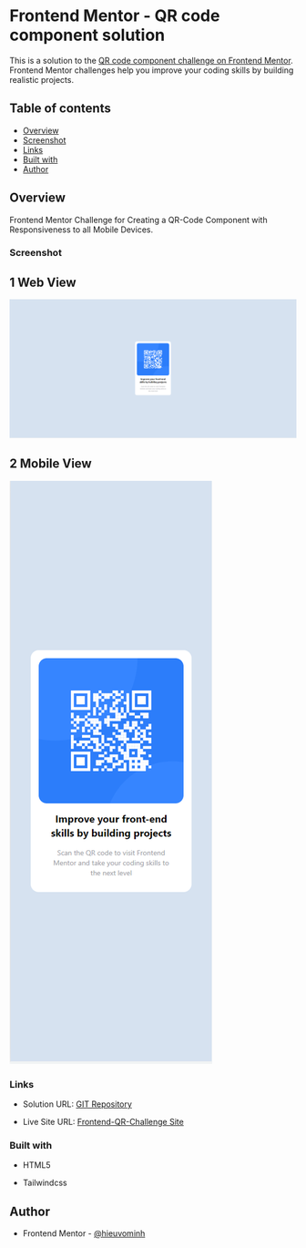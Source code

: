# Frontend Mentor - QR code component solution

This is a solution to the [QR code component challenge on Frontend Mentor](https://www.frontendmentor.io/challenges/qr-code-component-iux_sIO_H). Frontend Mentor challenges help you improve your coding skills by building realistic projects.

## Table of contents

- [Overview](#overview)
- [Screenshot](#screenshot)
- [Links](#links)
- [Built with](#built-with)
- [Author](#author)

## Overview

Frontend Mentor Challenge for Creating a QR-Code Component with Responsiveness to all Mobile Devices.

### Screenshot

## 1 Web View
![Image Web](images/desktop.PNG)

## 2 Mobile View
![Image Mobile](images/mobile.PNG)

### Links

- Solution URL: [GIT Repository](https://github.com/hieuvominh/qr-code-component)

- Live Site URL: [Frontend-QR-Challenge Site](https://qr-code-component-two-ruby.vercel.app/)

### Built with

- HTML5

- Tailwindcss

## Author

- Frontend Mentor - [@hieuvominh](https://www.frontendmentor.io/profile/hieuvominh)
